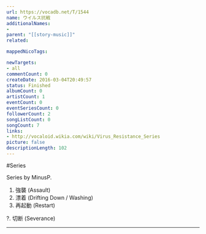 ```yaml
---
url: https://vocadb.net/T/1544
name: ウイルス抗戦
additionalNames: 
- 
parent: "[[story-music]]"
related:

mappedNicoTags:

newTargets:
- all
commentCount: 0
createDate: 2016-03-04T20:49:57
status: Finished
albumCount: 0
artistCount: 1
eventCount: 0
eventSeriesCount: 0
followerCount: 2
songListCount: 0
songCount: 7
links: 
- http://vocaloid.wikia.com/wiki/Virus_Resistance_Series
picture: false
descriptionLength: 102
---
```


#Series

Series by MinusP.

1. 強襲 (Assault)
2. 漂着 (Drifting Down / Washing)
3. 再起動 (Restart)

?. 切断 (Severance)

---

